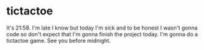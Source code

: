 # tictactoe

It's 21:58. 
I'm late I know but today I'm sick and to be honest I wasn't gonna code so don't expect that I'm gonna finish the project today.
I'm gonna do a tictactoe game.
See you before midnight.